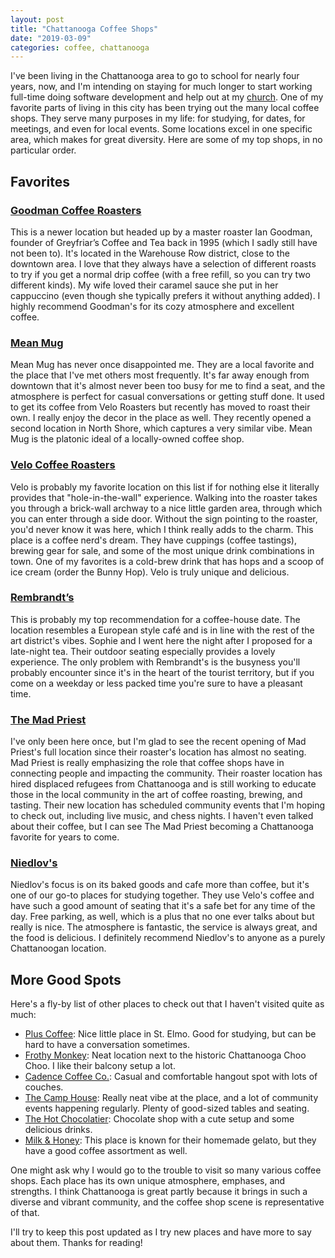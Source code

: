 ```yaml
---
layout: post
title: "Chattanooga Coffee Shops"
date: "2019-03-09"
categories: coffee, chattanooga
---
```


I've been living in the Chattanooga area to go to school for nearly four years, now, and I'm intending on staying for much longer to start working full-time doing software development and help out at my [church](https://crbchattanooga.org). One of my favorite parts of living in this city has been trying out the many local coffee shops. They serve many purposes in my life: for studying, for dates, for meetings, and even for local events. Some locations excel in one specific area, which makes for great diversity. Here are some of my top shops, in no particular order.

## Favorites

### [Goodman Coffee Roasters](https://www.goodmancoffeeroasters.com)

This is a newer location but headed up by a master roaster Ian Goodman, founder of Greyfriar’s Coffee and Tea back in 1995 (which I sadly still have not been to). It's located in the Warehouse Row district, close to the downtown area. I love that they always have a selection of different roasts to try if you get a normal drip coffee (with a free refill, so you can try two different kinds). My wife loved their caramel sauce she put in her cappuccino (even though she typically prefers it without anything added). I highly recommend Goodman's for its cozy atmosphere and excellent coffee.

### [Mean Mug](http://meanmugcoffee.com)

Mean Mug has never once disappointed me. They are a local favorite and the place that I've met others most frequently. It's far away enough from downtown that it's almost never been too busy for me to find a seat, and the atmosphere is perfect for casual conversations or getting stuff done. It used to get its coffee from Velo Roasters but recently has moved to roast their own. I really enjoy the decor in the place as well. They recently opened a second location in North Shore, which captures a very similar vibe. Mean Mug is the platonic ideal of a locally-owned coffee shop.

### [Velo Coffee Roasters](https://www.velocoffee.com)

Velo is probably my favorite location on this list if for nothing else it literally provides that "hole-in-the-wall" experience. Walking into the roaster takes you through a brick-wall archway to a nice little garden area, through which you can enter through a side door. Without the sign pointing to the roaster, you'd never know it was here, which I think really adds to the charm. This place is a coffee nerd's dream. They have cuppings (coffee tastings), brewing gear for sale, and some of the most unique drink combinations in town. One of my favorites is a cold-brew drink that has hops and a scoop of ice cream (order the Bunny Hop). Velo is truly unique and delicious.

### [Rembrandt’s](https://bluffviewartdistrictchattanooga.com/rembrandtscoffeehouse)

This is probably my top recommendation for a coffee-house date. The location resembles a European style café and is in line with the rest of the art district's vibes. Sophie and I went here the night after I proposed for a late-night tea. Their outdoor seating especially provides a lovely experience. The only problem with Rembrandt's is the busyness you'll probably encounter since it's in the heart of the tourist territory, but if you come on a weekday or less packed time you're sure to have a pleasant time.

### [The Mad Priest](https://www.madpriestcha.com)

I've only been here once, but I'm glad to see the recent opening of Mad Priest's full location since their roaster's location has almost no seating. Mad Priest is really emphasizing the role that coffee shops have in connecting people and impacting the community. Their roaster location has hired displaced refugees from Chattanooga and is still working to educate those in the local community in the art of coffee roasting, brewing, and tasting. Their new location has scheduled community events that I'm hoping to check out, including live music, and chess nights. I haven't even talked about their coffee, but I can see The Mad Priest becoming a Chattanooga favorite for years to come.

### [Niedlov's](http://www.niedlovs.com)

Niedlov's focus is on its baked goods and cafe more than coffee, but it's one of our go-to places for studying together. They use Velo's coffee and have such a good amount of seating that it's a safe bet for any time of the day. Free parking, as well, which is a plus that no one ever talks about but really is nice. The atmosphere is fantastic, the service is always great, and the food is delicious. I definitely recommend Niedlov's to anyone as a purely Chattanoogan location.

## More Good Spots

Here's a fly-by list of other places to check out that I haven't visited quite as much:

- [Plus Coffee](http://www.pluscoffee.co/stelmo): Nice little place in St. Elmo. Good for studying, but can be hard to have a conversation sometimes.
- [Frothy Monkey](https://frothymonkey.com/locations/southside-chattanooga/): Neat location next to the historic Chattanooga Choo Choo. I like their balcony setup a lot.
- [Cadence Coffee Co.](https://www.cadencecoffeeco.com): Casual and comfortable hangout spot with lots of couches.
- [The Camp House](https://thecamphouse.com): Really neat vibe at the place, and a lot of community events happening regularly. Plenty of good-sized tables and seating.
- [The Hot Chocolatier](https://thehotchocolatier.com): Chocolate shop with a cute setup and some delicious drinks.
- [Milk & Honey](https://milkandhoneychattanooga.com): This place is known for their homemade gelato, but they have a good coffee assortment as well.

One might ask why I would go to the trouble to visit so many various coffee shops. Each place has its own unique atmosphere, emphases, and strengths. I think Chattanooga is great partly because it brings in such a diverse and vibrant community, and the coffee shop scene is representative of that.

I'll try to keep this post updated as I try new places and have more to say about them. Thanks for reading!
